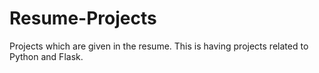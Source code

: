 # Resume-Projects
Projects which are given in the resume. This is having projects related to Python and Flask.
